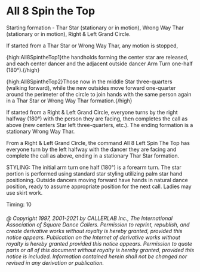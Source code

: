 
# All 8 Spin the Top


Starting formation - Thar Star (stationary or in motion), Wrong Way Thar
(stationary or in motion), Right & Left Grand Circle.



If started from a Thar Star or Wrong Way Thar, any motion is stopped,

{high:All8SpintheTop1}the handholds forming the center star are released, and each
center dancer and the adjacent outside dancer Arm Turn one-half
(180°).{/high}


{high:All8SpintheTop2}Those now in the middle Star three-quarters (walking forward),
while the new outsides move forward one-quarter around the
perimeter of the circle to join hands with the same person again
in a Thar Star or Wrong Way Thar formation.{/high}




If started from a Right & Left Grand Circle, everyone turns by
the right halfway (180°) with the person they are facing,
then completes the call as above (new centers Star left
three-quarters, etc.). The ending formation is a stationary Wrong Way Thar.


From a Right & Left Grand Circle, the command All 8 Left Spin The Top
has everyone turn by the left halfway with the dancer they are facing
and complete the call as above, ending in a stationary Thar Star
formation.

STYLING:
The initial arm turn one half (180°) is a
forearm turn. The star portion is performed using standard star styling
utilizing palm star hand positioning.
Outside dancers moving forward have hands in
natural dance position,
ready to assume appropriate position for the next call. Ladies may
use skirt work.


Timing: 10
###### @ Copyright 1997, 2001-2021 by CALLERLAB Inc., The International Association of Square Dance Callers. Permission to reprint, republish, and create derivative works without royalty is hereby granted, provided this notice appears. Publication on the Internet of derivative works without royalty is hereby granted provided this notice appears. Permission to quote parts or all of this document without royalty is hereby granted, provided this notice is included. Information contained herein shall not be changed nor revised in any derivation or publication.

